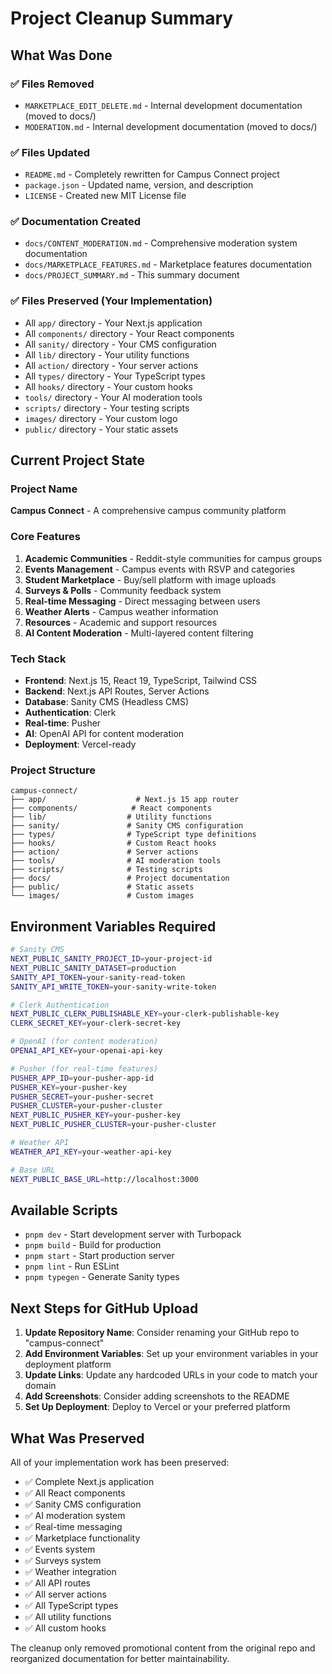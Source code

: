 # Project Cleanup Summary

## What Was Done

### ✅ Files Removed
- `MARKETPLACE_EDIT_DELETE.md` - Internal development documentation (moved to docs/)
- `MODERATION.md` - Internal development documentation (moved to docs/)

### ✅ Files Updated
- `README.md` - Completely rewritten for Campus Connect project
- `package.json` - Updated name, version, and description
- `LICENSE` - Created new MIT License file

### ✅ Documentation Created
- `docs/CONTENT_MODERATION.md` - Comprehensive moderation system documentation
- `docs/MARKETPLACE_FEATURES.md` - Marketplace features documentation
- `docs/PROJECT_SUMMARY.md` - This summary document

### ✅ Files Preserved (Your Implementation)
- All `app/` directory - Your Next.js application
- All `components/` directory - Your React components
- All `sanity/` directory - Your CMS configuration
- All `lib/` directory - Your utility functions
- All `action/` directory - Your server actions
- All `types/` directory - Your TypeScript types
- All `hooks/` directory - Your custom hooks
- `tools/` directory - Your AI moderation tools
- `scripts/` directory - Your testing scripts
- `images/` directory - Your custom logo
- `public/` directory - Your static assets

## Current Project State

### Project Name
**Campus Connect** - A comprehensive campus community platform

### Core Features
1. **Academic Communities** - Reddit-style communities for campus groups
2. **Events Management** - Campus events with RSVP and categories
3. **Student Marketplace** - Buy/sell platform with image uploads
4. **Surveys & Polls** - Community feedback system
5. **Real-time Messaging** - Direct messaging between users
6. **Weather Alerts** - Campus weather information
7. **Resources** - Academic and support resources
8. **AI Content Moderation** - Multi-layered content filtering

### Tech Stack
- **Frontend**: Next.js 15, React 19, TypeScript, Tailwind CSS
- **Backend**: Next.js API Routes, Server Actions
- **Database**: Sanity CMS (Headless CMS)
- **Authentication**: Clerk
- **Real-time**: Pusher
- **AI**: OpenAI API for content moderation
- **Deployment**: Vercel-ready

### Project Structure
```
campus-connect/
├── app/                    # Next.js 15 app router
├── components/            # React components
├── lib/                  # Utility functions
├── sanity/               # Sanity CMS configuration
├── types/                # TypeScript type definitions
├── hooks/                # Custom React hooks
├── action/               # Server actions
├── tools/                # AI moderation tools
├── scripts/              # Testing scripts
├── docs/                 # Project documentation
├── public/               # Static assets
└── images/               # Custom images
```

## Environment Variables Required

```bash
# Sanity CMS
NEXT_PUBLIC_SANITY_PROJECT_ID=your-project-id
NEXT_PUBLIC_SANITY_DATASET=production
SANITY_API_TOKEN=your-sanity-read-token
SANITY_API_WRITE_TOKEN=your-sanity-write-token

# Clerk Authentication
NEXT_PUBLIC_CLERK_PUBLISHABLE_KEY=your-clerk-publishable-key
CLERK_SECRET_KEY=your-clerk-secret-key

# OpenAI (for content moderation)
OPENAI_API_KEY=your-openai-api-key

# Pusher (for real-time features)
PUSHER_APP_ID=your-pusher-app-id
PUSHER_KEY=your-pusher-key
PUSHER_SECRET=your-pusher-secret
PUSHER_CLUSTER=your-pusher-cluster
NEXT_PUBLIC_PUSHER_KEY=your-pusher-key
NEXT_PUBLIC_PUSHER_CLUSTER=your-pusher-cluster

# Weather API
WEATHER_API_KEY=your-weather-api-key

# Base URL
NEXT_PUBLIC_BASE_URL=http://localhost:3000
```

## Available Scripts

- `pnpm dev` - Start development server with Turbopack
- `pnpm build` - Build for production
- `pnpm start` - Start production server
- `pnpm lint` - Run ESLint
- `pnpm typegen` - Generate Sanity types

## Next Steps for GitHub Upload

1. **Update Repository Name**: Consider renaming your GitHub repo to "campus-connect"
2. **Add Environment Variables**: Set up your environment variables in your deployment platform
3. **Update Links**: Update any hardcoded URLs in your code to match your domain
4. **Add Screenshots**: Consider adding screenshots to the README
5. **Set Up Deployment**: Deploy to Vercel or your preferred platform

## What Was Preserved

All of your implementation work has been preserved:
- ✅ Complete Next.js application
- ✅ All React components
- ✅ Sanity CMS configuration
- ✅ AI moderation system
- ✅ Real-time messaging
- ✅ Marketplace functionality
- ✅ Events system
- ✅ Surveys system
- ✅ Weather integration
- ✅ All API routes
- ✅ All server actions
- ✅ All TypeScript types
- ✅ All utility functions
- ✅ All custom hooks

The cleanup only removed promotional content from the original repo and reorganized documentation for better maintainability. 